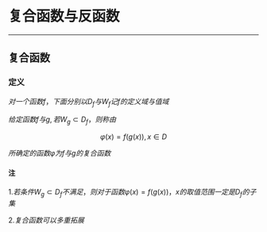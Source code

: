 # 复合函数与反函数

---

## 复合函数

### 定义

$对一个函数f，下面分别以D_f与W_f记f的定义域与值域$

$给定函数f与g,若W_g\subset D_f，则称由$

$$\varphi (x)=f(g(x)),x\in D$$

$所确定的函数\varphi 为f与g的复合函数$

#### 注

$1. 若条件W_g\subset D_f不满足，则对于函数\varphi (x)=f(g(x))，x的取值范围一定是D_f的子集$

$2. 复合函数可以多重拓展$
